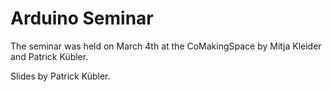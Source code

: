 # Arduino Seminar

The seminar was held on March 4th at the CoMakingSpace by Mitja Kleider and Patrick Kübler.

Slides by Patrick Kübler.
